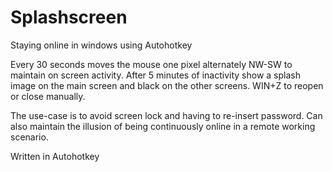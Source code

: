# Splashscreen
Staying online in windows using Autohotkey

Every 30 seconds moves the mouse one pixel alternately NW-SW to maintain on screen activity. After 5 minutes of inactivity show a splash image on the main screen and black on the other screens. WIN+Z to reopen or close manually.

The use-case is to avoid screen lock and having to re-insert password. Can also maintain the illusion of being continuously online in a remote working scenario.

Written in Autohotkey
